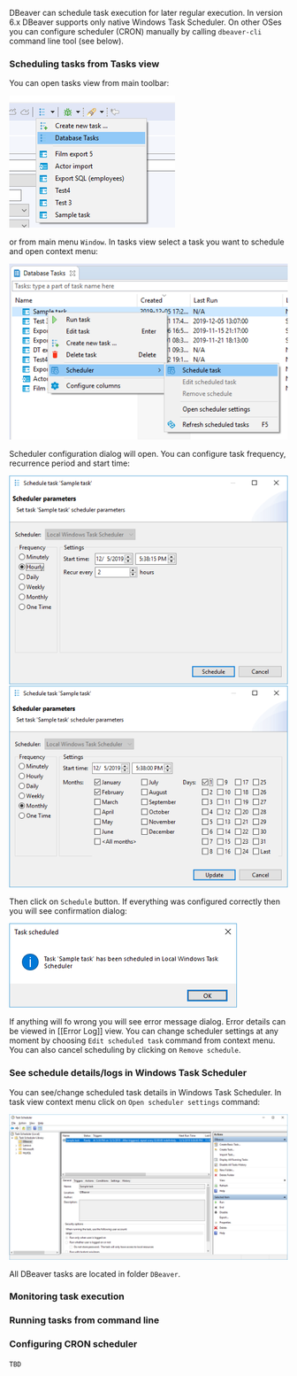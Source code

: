DBeaver can schedule task execution for later regular execution.
In version 6.x DBeaver supports only native Windows Task Scheduler. On other OSes you can configure scheduler (CRON) manually by calling `dbeaver-cli` command line tool (see below).

### Scheduling tasks from Tasks view
You can open tasks view from main toolbar:

![](images/ug/tools/task-main-toolbar.png)

or from main menu `Window`.
In tasks view select a task you want to schedule and open context menu:

![](images/ug/tools/task-schedule-menu.png)

Scheduler configuration dialog will open. You can configure task frequency, recurrence period and start time:

![](images/ug/tools/task-schedule-settings.png)
![](images/ug/tools/task-schedule-settings-monthly.png)

Then click on `Schedule` button. If everything was configured correctly then you will see confirmation dialog:

![](images/ug/tools/task-schedule-success.png)

If anything will fo wrong you will see error message dialog. Error details can be viewed in [[Error Log]] view.
You can change scheduler settings at any moment by choosing `Edit scheduled task` command from context menu. You can also cancel scheduling by clicking on `Remove schedule`.

### See schedule details/logs in Windows Task Scheduler

You can see/change scheduled task details in Windows Task Scheduler. In task view context menu click on `Open scheduler settings` command:

![](images/ug/tools/task-schedule-windows-task-manager.png)

All DBeaver tasks are located in folder `DBeaver`.

### Monitoring task execution

### Running tasks from command line


### Configuring CRON scheduler

`TBD`